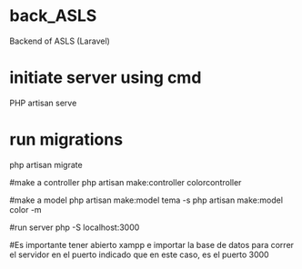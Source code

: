 # back_ASLS
Backend of ASLS (Laravel) 
# initiate server using cmd
PHP artisan serve

# run migrations 
php artisan migrate

#make a controller
php artisan make:controller colorcontroller

#make a model
php artisan make:model tema -s
php artisan make:model color -m

#run server 
php -S localhost:3000

#Es importante tener abierto xampp e importar la base de datos para correr el servidor en el puerto indicado que en este caso, es el puerto 3000

